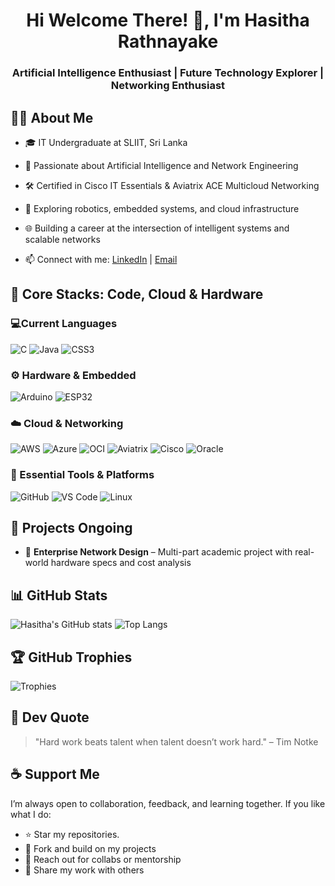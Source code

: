 <h1 align="center">Hi Welcome There! 👋, I'm Hasitha Rathnayake</h1>
<h3 align="center">Artificial Intelligence Enthusiast | Future Technology Explorer | Networking Enthusiast</h3>

## 🧑‍💻 About Me
- 🎓 IT Undergraduate at SLIIT, Sri Lanka
- 🧠 Passionate about Artificial Intelligence and Network Engineering
- 🛠️ Certified in Cisco IT Essentials & Aviatrix ACE Multicloud Networking
- 🤖 Exploring robotics, embedded systems, and cloud infrastructure
- 🌐 Building a career at the intersection of intelligent systems and scalable networks

- 📫 Connect with me: [LinkedIn](https://www.linkedin.com/in/hasitharathnayake) | [Email](mailto:Hasitharathnayake2002@gmail.com)

## 🤖 Core Stacks: Code, Cloud & Hardware

### 💻Current Languages
![C](https://img.shields.io/badge/C-00599C?style=for-the-badge&logo=c&logoColor=white)
![Java](https://img.shields.io/badge/Java-007396?style=for-the-badge&logo=java&logoColor=white)
![CSS3](https://img.shields.io/badge/CSS3-1572B6?style=for-the-badge&logo=css3&logoColor=white)

### ⚙️ Hardware & Embedded
![Arduino](https://img.shields.io/badge/Arduino-00979D?style=for-the-badge&logo=arduino&logoColor=white)
![ESP32](https://img.shields.io/badge/ESP32-black?style=for-the-badge&logo=espressif&logoColor=white)

### ☁️ Cloud & Networking
![AWS](https://img.shields.io/badge/AWS-232F3E?style=for-the-badge&logo=amazon-aws&logoColor=white)
![Azure](https://img.shields.io/badge/Microsoft_Azure-0078D4?style=for-the-badge&logo=microsoft-azure&logoColor=white)
![OCI](https://img.shields.io/badge/Oracle_Cloud-FF0000?style=for-the-badge&logo=oracle&logoColor=white)
![Aviatrix](https://img.shields.io/badge/Aviatrix-FF6F00?style=for-the-badge&logo=aviatrix&logoColor=white)
![Cisco](https://img.shields.io/badge/Cisco-1BA0D7?style=for-the-badge&logo=cisco&logoColor=white)
![Oracle](https://img.shields.io/badge/Oracle-FF0000?style=for-the-badge&logo=oracle&logoColor=white)


### 🧪 Essential Tools & Platforms
![GitHub](https://img.shields.io/badge/GitHub-181717?style=for-the-badge&logo=github&logoColor=white)
![VS Code](https://img.shields.io/badge/VS_Code-007ACC?style=for-the-badge&logo=visual-studio-code&logoColor=white)
![Linux](https://img.shields.io/badge/Linux-FCC624?style=for-the-badge&logo=linux&logoColor=black)


## 🚀 Projects Ongoing
- 🔌 **Enterprise Network Design** – Multi-part academic project with real-world hardware specs and cost analysis


## 📊 GitHub Stats
![Hasitha's GitHub stats](https://github-readme-stats.vercel.app/api?username=hasitha-dev&show_icons=true&theme=radical)
![Top Langs](https://github-readme-stats.vercel.app/api/top-langs/?username=hasitha-dev&layout=compact&theme=radical)

## 🏆 GitHub Trophies
![Trophies](https://github-profile-trophy.vercel.app/?username=hasitha-dev&theme=darkhub)

## 💬 Dev Quote
> "Hard work beats talent when talent doesn’t work hard." – Tim Notke

## ☕ Support Me

I’m always open to collaboration, feedback, and learning together. If you like what I do:

- ⭐ Star my repositories.
- 🍴 Fork and build on my projects
- 💬 Reach out for collabs or mentorship
- 📢 Share my work with others


